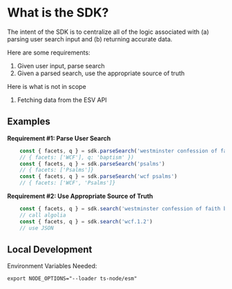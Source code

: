 # What is the SDK?

The intent of the SDK is to centralize all of the logic associated with (a) parsing user search input and (b) returning accurate data.

Here are some requirements:

1. Given user input, parse search
2. Given a parsed search, use the appropriate source of truth 

Here is what is not in scope

1. Fetching data from the ESV API
## Examples
**Requirement #1: Parse User Search**
```javascript
    const { facets, q } = sdk.parseSearch('westminster confession of faith baptism')
    // { facets: ['WCF'], q: 'baptism' })
    const { facets, q } = sdk.parseSearch('psalms')
    // { facets: ['Psalms']}
    const { facets, q } = sdk.parseSearch('wcf psalms')
    // { facets: ['WCF', 'Psalms']}
```

**Requirement #2: Use Appropriate Source of Truth**
```javascript
    const { facets, q } = sdk.search('westminster confession of faith baptism')
    // call algolia
    const { facets, q } = sdk.search('wcf.1.2')
    // use JSON
```

## Local Development
Environment Variables Needed:
```shell
export NODE_OPTIONS="--loader ts-node/esm"
```